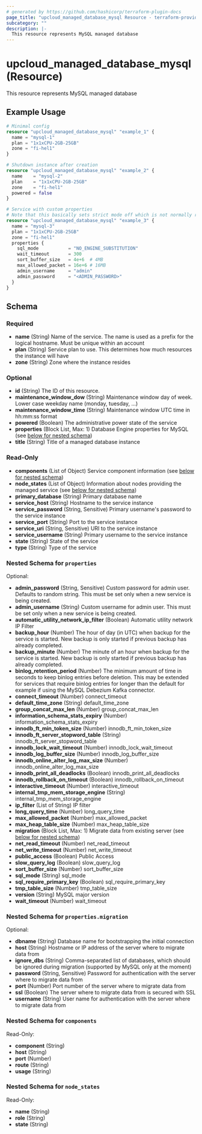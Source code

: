 ```yaml
---
# generated by https://github.com/hashicorp/terraform-plugin-docs
page_title: "upcloud_managed_database_mysql Resource - terraform-provider-upcloud"
subcategory: ""
description: |-
  This resource represents MySQL managed database
---
```


# upcloud_managed_database_mysql (Resource)

This resource represents MySQL managed database

## Example Usage

```terraform
# Minimal config
resource "upcloud_managed_database_mysql" "example_1" {
  name = "mysql-1"
  plan = "1x1xCPU-2GB-25GB"
  zone = "fi-hel1"
}

# Shutdown instance after creation
resource "upcloud_managed_database_mysql" "example_2" {
  name    = "mysql-2"
  plan    = "1x1xCPU-2GB-25GB"
  zone    = "fi-hel1"
  powered = false
}

# Service with custom properties
# Note that this basically sets strict mode off which is not normally recommended
resource "upcloud_managed_database_mysql" "example_3" {
  name = "mysql-3"
  plan = "1x1xCPU-2GB-25GB"
  zone = "fi-hel1"
  properties {
    sql_mode           = "NO_ENGINE_SUBSTITUTION"
    wait_timeout       = 300
    sort_buffer_size   = 4e+6  # 4MB
    max_allowed_packet = 16e+6 # 16MB
    admin_username     = "admin"
    admin_password     = "<ADMIN_PASSWORD>"
  }
}
```

<!-- schema generated by tfplugindocs -->
## Schema

### Required

- **name** (String) Name of the service. The name is used as a prefix for the logical hostname. Must be unique within an account
- **plan** (String) Service plan to use. This determines how much resources the instance will have
- **zone** (String) Zone where the instance resides

### Optional

- **id** (String) The ID of this resource.
- **maintenance_window_dow** (String) Maintenance window day of week. Lower case weekday name (monday, tuesday, ...)
- **maintenance_window_time** (String) Maintenance window UTC time in hh:mm:ss format
- **powered** (Boolean) The administrative power state of the service
- **properties** (Block List, Max: 1) Database Engine properties for MySQL (see [below for nested schema](#nestedblock--properties))
- **title** (String) Title of a managed database instance

### Read-Only

- **components** (List of Object) Service component information (see [below for nested schema](#nestedatt--components))
- **node_states** (List of Object) Information about nodes providing the managed service (see [below for nested schema](#nestedatt--node_states))
- **primary_database** (String) Primary database name
- **service_host** (String) Hostname to the service instance
- **service_password** (String, Sensitive) Primary username's password to the service instance
- **service_port** (String) Port to the service instance
- **service_uri** (String, Sensitive) URI to the service instance
- **service_username** (String) Primary username to the service instance
- **state** (String) State of the service
- **type** (String) Type of the service

<a id="nestedblock--properties"></a>
### Nested Schema for `properties`

Optional:

- **admin_password** (String, Sensitive) Custom password for admin user. Defaults to random string. This must be set only when a new service is being created.
- **admin_username** (String) Custom username for admin user. This must be set only when a new service is being created.
- **automatic_utility_network_ip_filter** (Boolean) Automatic utility network IP Filter
- **backup_hour** (Number) The hour of day (in UTC) when backup for the service is started. New backup is only started if previous backup has already completed.
- **backup_minute** (Number) The minute of an hour when backup for the service is started. New backup is only started if previous backup has already completed.
- **binlog_retention_period** (Number) The minimum amount of time in seconds to keep binlog entries before deletion. This may be extended for services that require binlog entries for longer than the default for example if using the MySQL Debezium Kafka connector.
- **connect_timeout** (Number) connect_timeout
- **default_time_zone** (String) default_time_zone
- **group_concat_max_len** (Number) group_concat_max_len
- **information_schema_stats_expiry** (Number) information_schema_stats_expiry
- **innodb_ft_min_token_size** (Number) innodb_ft_min_token_size
- **innodb_ft_server_stopword_table** (String) innodb_ft_server_stopword_table
- **innodb_lock_wait_timeout** (Number) innodb_lock_wait_timeout
- **innodb_log_buffer_size** (Number) innodb_log_buffer_size
- **innodb_online_alter_log_max_size** (Number) innodb_online_alter_log_max_size
- **innodb_print_all_deadlocks** (Boolean) innodb_print_all_deadlocks
- **innodb_rollback_on_timeout** (Boolean) innodb_rollback_on_timeout
- **interactive_timeout** (Number) interactive_timeout
- **internal_tmp_mem_storage_engine** (String) internal_tmp_mem_storage_engine
- **ip_filter** (List of String) IP filter
- **long_query_time** (Number) long_query_time
- **max_allowed_packet** (Number) max_allowed_packet
- **max_heap_table_size** (Number) max_heap_table_size
- **migration** (Block List, Max: 1) Migrate data from existing server (see [below for nested schema](#nestedblock--properties--migration))
- **net_read_timeout** (Number) net_read_timeout
- **net_write_timeout** (Number) net_write_timeout
- **public_access** (Boolean) Public Access
- **slow_query_log** (Boolean) slow_query_log
- **sort_buffer_size** (Number) sort_buffer_size
- **sql_mode** (String) sql_mode
- **sql_require_primary_key** (Boolean) sql_require_primary_key
- **tmp_table_size** (Number) tmp_table_size
- **version** (String) MySQL major version
- **wait_timeout** (Number) wait_timeout

<a id="nestedblock--properties--migration"></a>
### Nested Schema for `properties.migration`

Optional:

- **dbname** (String) Database name for bootstrapping the initial connection
- **host** (String) Hostname or IP address of the server where to migrate data from
- **ignore_dbs** (String) Comma-separated list of databases, which should be ignored during migration (supported by MySQL only at the moment)
- **password** (String, Sensitive) Password for authentication with the server where to migrate data from
- **port** (Number) Port number of the server where to migrate data from
- **ssl** (Boolean) The server where to migrate data from is secured with SSL
- **username** (String) User name for authentication with the server where to migrate data from



<a id="nestedatt--components"></a>
### Nested Schema for `components`

Read-Only:

- **component** (String)
- **host** (String)
- **port** (Number)
- **route** (String)
- **usage** (String)


<a id="nestedatt--node_states"></a>
### Nested Schema for `node_states`

Read-Only:

- **name** (String)
- **role** (String)
- **state** (String)


